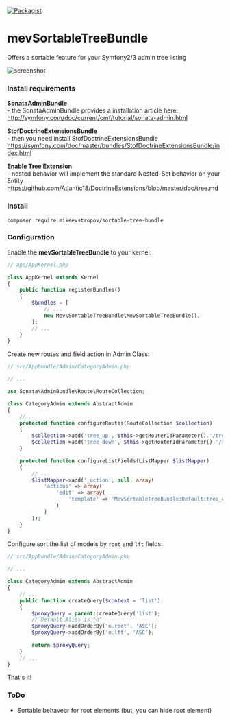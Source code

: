 [![Packagist](https://img.shields.io/packagist/l/doctrine/orm.svg?maxAge=2592000)]()

# mevSortableTreeBundle
Offers a sortable feature for your Symfony2/3 admin tree listing

![screenshot](https://cloud.githubusercontent.com/assets/15070249/16892502/cd866138-4b3e-11e6-891d-02bf1ed4acac.png)

### Install requirements

**SonataAdminBundle**  
\- the SonataAdminBundle provides a installation article here:  
http://symfony.com/doc/current/cmf/tutorial/sonata-admin.html

**StofDoctrineExtensionsBundle**  
\- then you need install StofDoctrineExtensionsBundle  
https://symfony.com/doc/master/bundles/StofDoctrineExtensionsBundle/index.html

**Enable Tree Extension**  
\- nested behavior will implement the standard Nested-Set behavior on your Entity  
https://github.com/Atlantic18/DoctrineExtensions/blob/master/doc/tree.md

### Install

```console
composer require mikeevstropov/sortable-tree-bundle
```

### Configuration

Enable the **mevSortableTreeBundle** to your kernel:

```php
// app/AppKernel.php

class AppKernel extends Kernel
{
	public function registerBundles()
	{
		$bundles = [
			// ...
			new Mev\SortableTreeBundle\MevSortableTreeBundle(),
		];
		// ...
	}
}
```

Create new routes and field action in Admin Class:

```php
// src/AppBundle/Admin/CategoryAdmin.php

// ...

use Sonata\AdminBundle\Route\RouteCollection;

class CategoryAdmin extends AbstractAdmin
{
	// ...
	protected function configureRoutes(RouteCollection $collection)
	{
		$collection->add('tree_up', $this->getRouterIdParameter().'/treeup/{page_id}');
		$collection->add('tree_down', $this->getRouterIdParameter().'/treedown/{page_id}');
    }

	protected function configureListFields(ListMapper $listMapper)
	{
		// ...
		$listMapper->add('_action', null, array(
			'actions' => array(
				'edit' => array(
					'template' => 'MevSortableTreeBundle:Default:tree_up_down.html.twig'
				)
			)
		));
	}
}
```

Configure sort the list of models by `root` and `lft` fields:

```php
// src/AppBundle/Admin/CategoryAdmin.php

// ...

class CategoryAdmin extends AbstractAdmin
{
	// ...
	public function createQuery($context = 'list')
	{
		$proxyQuery = parent::createQuery('list');
		// Default Alias is "o"
		$proxyQuery->addOrderBy('o.root', 'ASC');
		$proxyQuery->addOrderBy('o.lft', 'ASC');
    
		return $proxyQuery;
	}
	// ...
}
```

That's it!

### ToDo
- Sortable behaveor for root elements (but, you can hide root element)

